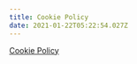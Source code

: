 ```yaml
---
title: Cookie Policy
date: 2021-01-22T05:22:54.027Z
---
```

<a href="https://www.iubenda.com/privacy-policy/40138975/cookie-policy" class="iubenda-white iubenda-embed" title="Cookie Policy ">Cookie Policy</a><script type="text/javascript">(function (w,d) {var loader = function () {var s = d.createElement("script"), tag = d.getElementsByTagName("script")[0]; s.src="https://cdn.iubenda.com/iubenda.js"; tag.parentNode.insertBefore(s,tag);}; if(w.addEventListener){w.addEventListener("load", loader, false);}else if(w.attachEvent){w.attachEvent("onload", loader);}else{w.onload = loader;}})(window, document);</script>